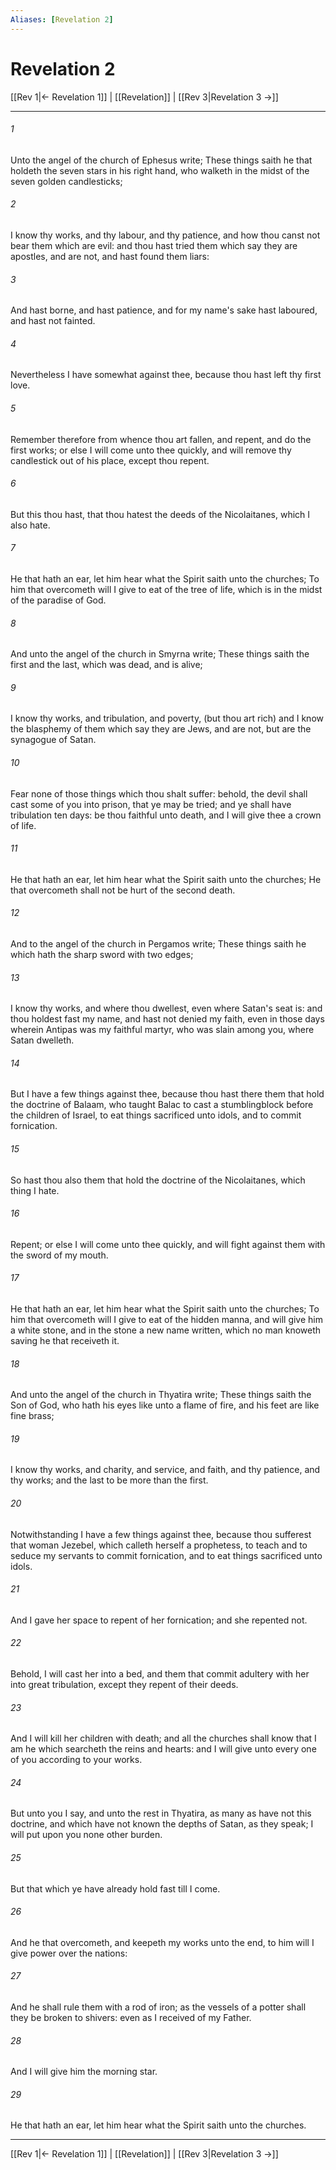 ```yaml
---
Aliases: [Revelation 2]
---
```

# Revelation 2

[[Rev 1|← Revelation 1]] | [[Revelation]] | [[Rev 3|Revelation 3 →]]
***



###### 1 
Unto the angel of the church of Ephesus write; These things saith he that holdeth the seven stars in his right hand, who walketh in the midst of the seven golden candlesticks; 

###### 2 
I know thy works, and thy labour, and thy patience, and how thou canst not bear them which are evil: and thou hast tried them which say they are apostles, and are not, and hast found them liars: 

###### 3 
And hast borne, and hast patience, and for my name's sake hast laboured, and hast not fainted. 

###### 4 
Nevertheless I have somewhat against thee, because thou hast left thy first love. 

###### 5 
Remember therefore from whence thou art fallen, and repent, and do the first works; or else I will come unto thee quickly, and will remove thy candlestick out of his place, except thou repent. 

###### 6 
But this thou hast, that thou hatest the deeds of the Nicolaitanes, which I also hate. 

###### 7 
He that hath an ear, let him hear what the Spirit saith unto the churches; To him that overcometh will I give to eat of the tree of life, which is in the midst of the paradise of God. 

###### 8 
And unto the angel of the church in Smyrna write; These things saith the first and the last, which was dead, and is alive; 

###### 9 
I know thy works, and tribulation, and poverty, (but thou art rich) and I know the blasphemy of them which say they are Jews, and are not, but are the synagogue of Satan. 

###### 10 
Fear none of those things which thou shalt suffer: behold, the devil shall cast some of you into prison, that ye may be tried; and ye shall have tribulation ten days: be thou faithful unto death, and I will give thee a crown of life. 

###### 11 
He that hath an ear, let him hear what the Spirit saith unto the churches; He that overcometh shall not be hurt of the second death. 

###### 12 
And to the angel of the church in Pergamos write; These things saith he which hath the sharp sword with two edges; 

###### 13 
I know thy works, and where thou dwellest, even where Satan's seat is: and thou holdest fast my name, and hast not denied my faith, even in those days wherein Antipas was my faithful martyr, who was slain among you, where Satan dwelleth. 

###### 14 
But I have a few things against thee, because thou hast there them that hold the doctrine of Balaam, who taught Balac to cast a stumblingblock before the children of Israel, to eat things sacrificed unto idols, and to commit fornication. 

###### 15 
So hast thou also them that hold the doctrine of the Nicolaitanes, which thing I hate. 

###### 16 
Repent; or else I will come unto thee quickly, and will fight against them with the sword of my mouth. 

###### 17 
He that hath an ear, let him hear what the Spirit saith unto the churches; To him that overcometh will I give to eat of the hidden manna, and will give him a white stone, and in the stone a new name written, which no man knoweth saving he that receiveth it. 

###### 18 
And unto the angel of the church in Thyatira write; These things saith the Son of God, who hath his eyes like unto a flame of fire, and his feet are like fine brass; 

###### 19 
I know thy works, and charity, and service, and faith, and thy patience, and thy works; and the last to be more than the first. 

###### 20 
Notwithstanding I have a few things against thee, because thou sufferest that woman Jezebel, which calleth herself a prophetess, to teach and to seduce my servants to commit fornication, and to eat things sacrificed unto idols. 

###### 21 
And I gave her space to repent of her fornication; and she repented not. 

###### 22 
Behold, I will cast her into a bed, and them that commit adultery with her into great tribulation, except they repent of their deeds. 

###### 23 
And I will kill her children with death; and all the churches shall know that I am he which searcheth the reins and hearts: and I will give unto every one of you according to your works. 

###### 24 
But unto you I say, and unto the rest in Thyatira, as many as have not this doctrine, and which have not known the depths of Satan, as they speak; I will put upon you none other burden. 

###### 25 
But that which ye have already hold fast till I come. 

###### 26 
And he that overcometh, and keepeth my works unto the end, to him will I give power over the nations: 

###### 27 
And he shall rule them with a rod of iron; as the vessels of a potter shall they be broken to shivers: even as I received of my Father. 

###### 28 
And I will give him the morning star. 

###### 29 
He that hath an ear, let him hear what the Spirit saith unto the churches.

***
[[Rev 1|← Revelation 1]] | [[Revelation]] | [[Rev 3|Revelation 3 →]]
